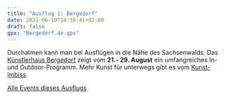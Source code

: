 ```yaml
---
title: "Ausflug 1: Bergedorf"
date: 2021-06-19T18:58:41+02:00
draft: false
gpx: "Bergedorf.de.gpx"
---
```


Durchatmen kann man bei Ausflügen in die Nähe des Sachsenwalds. Das [Künstlerhaus Bergedorf](/places/k_nstler_innenhaus_bergedorf/) zeigt vom **21.- 29. August** ein umfangreiches In- und Outdoor-Programm. Mehr Kunst für unterwegs gibt es 
vom [Kunst-Imbiss](/places/kunst-imbiss/).
<!--more-->

[Alle Events dieses Ausflugs](/walks/bergedorf/)
